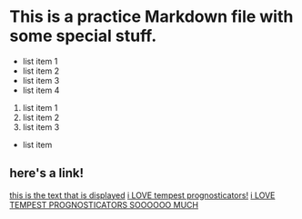 # This is a practice Markdown file with some special stuff.

- list item 1
- list item 2
- list item 3
- list item 4

1. list item 1
2. list item 2
3. list item 3

- list item

## here's a link!

[this is the text that is displayed](www.example.com)
[i LOVE tempest prognosticators!](https://whitbymuseum.org.uk/wp-content/uploads/2021/07/temp_tempest.webp)
[i LOVE TEMPEST PROGNOSTICATORS SOOOOOO MUCH](Downloads/tempest_prognostie.jpg)

